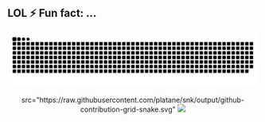 ## LOL ⚡ Fun fact: ...

<div align="center">
  <picture>
    <img
      src="https://raw.githubusercontent.com/platane/snk/output/github-contribution-grid-snake.svg"
    />
  </picture>
</div>


<p align="center">
  src="https://raw.githubusercontent.com/platane/snk/output/github-contribution-grid-snake.svg"
  <img src="https://gifsec.com/wp-content/uploads/2022/10/cute-anime-girl-9.gif" width="150">
</p>


